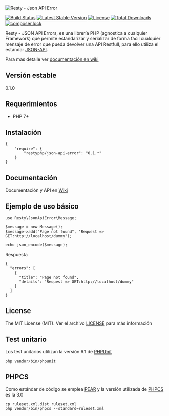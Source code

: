 ![Resty - Json API Error](https://mostofreddy.github.io/resty-json-api-error/images/resty-json-api-errors.png)

[![Build Status](https://travis-ci.org/mostofreddy/resty-json-api-error.svg?branch=master)](https://travis-ci.org/mostofreddy/resty-json-api-error)
[![Latest Stable Version](https://poser.pugx.org/restyphp/json-api-error/v/stable)](https://packagist.org/packages/restyphp/json-api-error)
[![License](https://poser.pugx.org/restyphp/json-api-error/license)](https://packagist.org/packages/restyphp/json-api-error)
[![Total Downloads](https://poser.pugx.org/restyphp/json-api-error/downloads)](https://packagist.org/packages/restyphp/json-api-error)
[![composer.lock](https://poser.pugx.org/restyphp/json-api-error/composerlock)](https://packagist.org/packages/restyphp/json-api-error)


Resty - JSON API Errors, es una librería PHP (agnostica a cualquier Framework) que permite estandarizar y serializar de forma fácil cualquier mensaje de error que pueda devolver una API Restfull, para ello utiliza el estándar [JSON-API](http://jsonapi.org/).

Para mas detalle ver [documentación en wiki](https://github.com/mostofreddy/resty-json-api-error/wiki/Introducci%C3%B3n)


Versión estable
---------------

0.1.0

Requerimientos
--------------

* PHP 7+

Instalación
-----------

```
{
    "require": {
        "restyphp/json-api-error": "0.1.*"
    }
}
```

Documentación
-------------

Documentación y API en [Wiki](https://github.com/mostofreddy/resty-json-api-error/wiki)

Ejemplo de uso básico
---------------------

```
use Resty\JsonApiError\Message;

$message = new Message();
$message->add("Page not found", "Request => GET:http://localhost/dummy");

echo json_encode($message);
```

Respuesta

```
{
  "errors": [
    {
      "title": "Page not found",
      "details": "Request => GET:http://localhost/dummy"
    }
  ]
}

```


License
-------

The MIT License (MIT). Ver el archivo [LICENSE](LICENSE.md) para más información

Test unitario
------------

Los test unitarios utilizan la versión 6.1 de [PHPUnit](https://phpunit.de/)

```
php vendor/bin/phpunit
```

PHPCS
-----

Como estándar de código se emplea [PEAR](https://pear.php.net/manual/en/standards.php) y la versión utilizada de [PHPCS](https://github.com/squizlabs/PHP_CodeSniffer) es la 3.0

```
cp ruleset.xml.dist ruleset.xml
php vendor/bin/phpcs --standard=ruleset.xml
```
